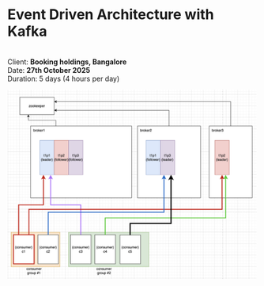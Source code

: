 # Event Driven Architecture with Kafka

<br />Client: **Booking holdings, Bangalore**
<br />Date: **27th October 2025**
<br />Duration: 5 days (4 hours per day)

![Kafka Architecture](./kafka-architecture.png)
